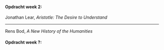 

#### Opdracht week 2:
Jonathan Lear, *Aristotle: The Desire to Understand*



----

Rens Bod, *A New History of the Humanities*







#### Opdracht week ?:





